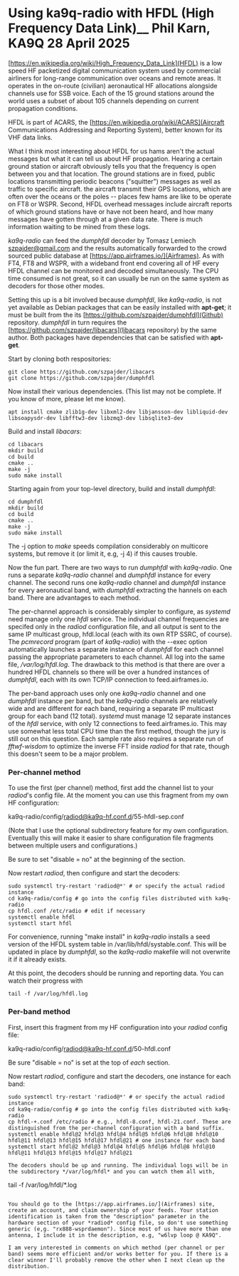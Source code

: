 Using ka9q-radio with HFDL (High Frequency Data Link)__
Phil Karn, KA9Q 28 April 2025
=====================================================

[https://en.wikipedia.org/wiki/High_Frequency_Data_Link](HFDL) is a low speed HF packetized digital communication system used by commercial airliners for long-range communication over oceans and remote areas. It operates in the on-route (civilian) aeronautical HF allocations alongside channels use for SSB voice. Each of the 15 ground stations around the world uses a subset of about 105 channels depending on current propagation conditions.

HFDL is part of ACARS, the [https://en.wikipedia.org/wiki/ACARS](Aircraft Communications Addressing and Reporting System), better known for its VHF data links.

What I think most interesting about HFDL for us hams aren't the actual messages but what it can tell us about HF propagation. Hearing a certain ground station or aircraft obviously tells you that the frequency is open between you and that location. The ground stations are in fixed, public locations transmitting periodic beacons ("squitter") messages as well as traffic to specific aircraft. the aircraft transmit their GPS locations, which are often over the oceans or the poles -- places few hams are like to be operate on FT8 or WSPR. Second, HFDL overhead messages include aircraft reports of which ground stations have or have not been heard, and how many messages have gotten through at a given data rate. There is much information waiting to be mined from these logs.

*ka9q-radio* can feed the *dumphfdl* decoder by Tomasz Lemiech szpajder@gmail.com and the results automatically forwarded to the crowd sourced public database at [https://app.airframes.io/](Airframes). As with FT4, FT8 and WSPR, with a wideband front end covering all of HF every HFDL channel can be monitored and decoded simultaneously. The CPU time consumed is not great, so it can usually be run on the same system as decoders for those other modes.

Setting this up is a bit involved because *dumphfdl*, like *ka9q-radio*, is not yet available as Debian packages that can be easily installed with **apt-get**; it must be built from the its [https://github.com/szpajder/dumphfdl](Github) repository. *dumphfdl* in turn requires the [https://github.com/szpajder/libacars](libacars repository) by the same author. Both packages have dependencies that can be satisfied with **apt-get**.

Start by cloning both respositories:
```
git clone https://github.com/szpajder/libacars
git clone https://github.com/szpajder/dumphfdl
```

Now install their various dependencies. (This list may not be complete. If you know of more, please let me know).
```
apt install cmake zlib1g-dev libxml2-dev libjansson-dev libliquid-dev libsoapysdr-dev libfftw3-dev libzmq3-dev libsqlite3-dev

```

Build and install *libacars*:
```
cd libacars
mkdir build
cd build
cmake ..
make -j
sudo make install
```

Starting again from your top-level directory, build and install *dumphfdl*:
```
cd dumphfdl
mkdir build
cd build
cmake ..
make -j
sudo make install
```
The -j option to *make* speeds compilation considerably on multicore systems, but remove it (or limit it, e.g, -j 4) if this causes trouble.

Now the fun part. There are two ways to run *dumphfdl* with *ka9q-radio*. One runs a separate *ka9q-radio* channel and *dumphfdl* instance for every channel. The second runs one *ka9q-radio* channel and *dumphfdl* instance for every aeronautical band, with *dumphfdl* extracting the hannels on each band. There are advantages to each method.

The per-channel approach is considerably simpler to configure, as *systemd* need manage only one *hfdl* service. The individual channel frequencies are specifed only in the *radiod* configuration file, and all output is sent to the same IP multicast group, hfdl.local (each with its own RTP SSRC, of course). The *pcmrecord* program (part of *ka9q-radio*) with the --exec option automatically launches a separate instance of *dumphfdl* for each channel passing the appropriate parameters to each channel. All log into the same file, */var/log/hfdl.log*. The drawback to this method is that there are over a hundred HFDL channels so there will be over a hundred instances of *dumphfdl*, each with its own TCP/IP connection to feed.airframes.io.

The per-band approach uses only one *ka9q-radio* channel and one *dumphfdl* instance per band, but the *ka9q-radio* channels are relatively wide and are different for each band, requiring a separate IP multicast group for each band (12 total). *systemd* must manage 12 separate instances of the *hfdl* service, with only 12 connections to feed.airframes.io. This may use somewhat less total CPU time than the first method, though the jury is still out on this question. Each sample rate also requires a separate run of *fftwf-wisdom* to optimize the inverse FFT inside *radiod* for that rate, though this doesn't seem to be a major problem.

### Per-channel method

To use the first (per channel) method, first add the channel list to your *radiod*'s config file. At the moment you can use this fragment from my own HF configuration:

ka9q-radio/config/radiod@ka9q-hf.conf.d/55-hfdl-sep.conf

(Note that I use the optional subdirectory feature for my own configuration. Eventually this will make it easier to share configuration file fragments between multiple users and configurations.)

Be sure to set "disable = no" at the beginning of the section.

Now restart *radiod*, then configure and start the decoders:

```
sudo systemctl try-restart 'radiod@*' # or specify the actual radiod instance
cd ka9q-radio/config # go into the config files distributed with ka9q-radio
cp hfdl.conf /etc/radio # edit if necessary
systemctl enable hfdl
systemctl start hfdl
```

For convenience, running "make install" in *ka9q-radio* installs a seed version of the HFDL system table in /var/lib/hfdl/systable.conf. This will be updated in place by *dumphfdl*, so the *ka9q-radio* makefile will not overwrite it if it already exists.

At this point, the decoders should be running and reporting data. You can watch their progress with
```
tail -f /var/log/hfdl.log
```

### Per-band method

First, insert this fragment from my HF configuration into your *radiod* config file:

ka9q-radio/config/radiod@ka9q-hf.conf.d/50-hfdl.conf

Be sure "disable = no" is set at the top of *each* section.

Now restart *radiod*, configure and start the decoders, one instance for each band:

```
sudo systemctl try-restart 'radiod@*' # or specify the actual radiod instance
cd ka9q-radio/config # go into the config files distributed with ka9q-radio
cp hfdl-+.conf /etc/radio # e.g., hfdl-8.conf, hfdl-21.conf. These are distinguished from the per-channel configuration with a band suffix.
systemctl enable hfdl@2 hfdl@3 hfdl@4 hfdl@5 hfdl@6 hfdl@8 hfdl@10 hfdl@11 hfdl@13 hfdl@15 hfdl@17 hfdl@21 # one instance for each band
systemctl start hfdl@2 hfdl@3 hfdl@4 hfdl@5 hfdl@6 hfdl@8 hfdl@10 hfdl@11 hfdl@13 hfdl@15 hfdl@17 hfdl@21 

The decoders should be up and running. The individual logs will be in the subdirectory */var/log/hfdl* and you can watch them all with,
```
tail -f /var/log/hfdl/*.log
```

You should go to the [https://app.airframes.io/](Airframes) site, create an account, and claim ownership of your feeds. Your station identification is taken from the "description" parameter in the hardware section of your *radiod* config file, so don't use something generic (e,g. "rx888-wsprdaemon"). Since most of us have more than one antenna, I include it in the description, e.g, "w6lvp loop @ KA9Q".

I am very interested in comments on which method (per channel or per band) seems more efficient and/or works better for you. If there is a clear winner I'll probably remove the other when I next clean up the distribution.


